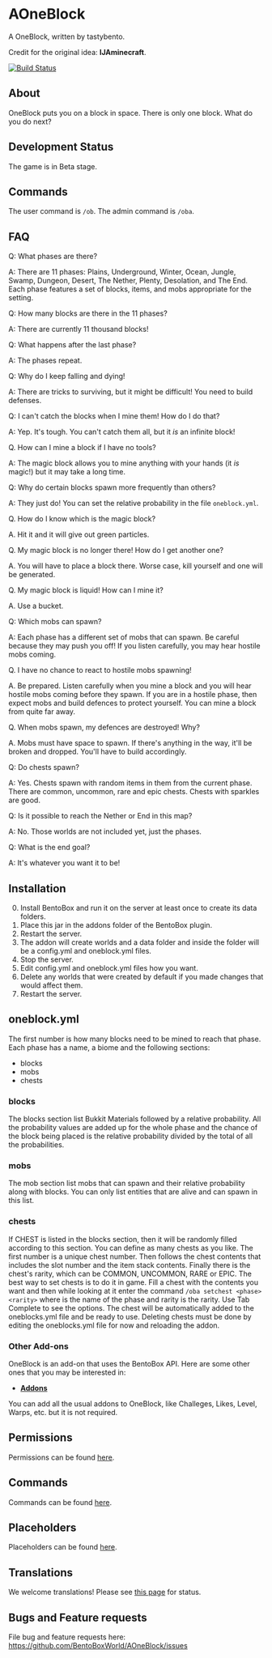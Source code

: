 # AOneBlock
A OneBlock, written by tastybento.

Credit for the original idea: **IJAminecraft**.

[![Build Status](https://ci.codemc.org/buildStatus/icon?job=BentoBoxWorld/AOneBlock)](https://ci.codemc.org/job/BentoBoxWorld/job/AOneBlock/)

## About
OneBlock puts you on a block in space. There is only one block. What do you do next?

## Development Status

The game is in Beta stage.

## Commands

The user command is `/ob`. The admin command is `/oba`. 



## FAQ

Q: What phases are there?

A: There are 11 phases: Plains, Underground, Winter, Ocean, Jungle, Swamp, Dungeon, Desert, The Nether, Plenty, Desolation, and The End. Each phase features a set of blocks, items, and mobs appropriate for the setting.

Q: How many blocks are there in the 11 phases?

A: There are currently 11 thousand blocks!

Q: What happens after the last phase?

A: The phases repeat.

Q: Why do I keep falling and dying!

A: There are tricks to surviving, but it might be difficult! You need to build defenses.

Q: I can't catch the blocks when I mine them! How do I do that?

A: Yep. It's tough. You can't catch them all, but it *is* an infinite block!

Q. How can I mine a block if I have no tools?

A: The magic block allows you to mine anything with your hands (it *is* magic!) but it may take a long time.

Q: Why do certain blocks spawn more frequently than others?

A: They just do! You can set the relative probability in the file `oneblock.yml`.

Q. How do I know which is the magic block?

A. Hit it and it will give out green particles.

Q. My magic block is no longer there! How do I get another one?

A. You will have to place a block there. Worse case, kill yourself and one will be generated.

Q. My magic block is liquid! How can I mine it?

A. Use a bucket.

Q: Which mobs can spawn?

A: Each phase has a different set of mobs that can spawn. Be careful because they may push you off! If you listen carefully, you may hear hostile mobs coming.

Q. I have no chance to react to hostile mobs spawning!

A. Be prepared. Listen carefully when you mine a block and you will hear hostile mobs coming before they spawn. If you are in a hostile phase, then expect mobs and build defences to protect yourself. You can mine a block from quite far away.

Q. When mobs spawn, my defences are destroyed! Why?

A. Mobs must have space to spawn. If there's anything in the way, it'll be broken and dropped. You'll have to build accordingly.

Q: Do chests spawn?

A: Yes. Chests spawn with random items in them from the current phase. There are common, uncommon, rare and epic chests. Chests with sparkles are good.

Q: Is it possible to reach the Nether or End in this map?

A: No. Those worlds are not included yet, just the phases.

Q: What is the end goal?

A: It's whatever you want it to be! 

## Installation

0. Install BentoBox and run it on the server at least once to create its data folders.
1. Place this jar in the addons folder of the BentoBox plugin.
2. Restart the server.
3. The addon will create worlds and a data folder and inside the folder will be a config.yml and oneblock.yml files.
4. Stop the server.
5. Edit config.yml and oneblock.yml files how you want.
6. Delete any worlds that were created by default if you made changes that would affect them.
7. Restart the server.

## oneblock.yml

The first number is how many blocks need to be mined to reach that phase.
Each phase has a name, a biome and the following sections:

- blocks
- mobs
- chests


### blocks

The blocks section list Bukkit Materials followed by a relative probability. All the probability values are added up for the whole phase and the chance of the block being placed is the relative probability divided by the total of all the probabilities.

### mobs

The mob section list mobs that can spawn and their relative probability along with blocks. You can only list entities that are alive and can spawn in this list.

### chests

If CHEST is listed in the blocks section, then it will be randomly filled according to this section. You can define as many chests as you like. The first number is a unique chest number. Then follows the chest contents that includes the slot number and the item stack contents. Finally there is the chest's rarity, which can be COMMON, UNCOMMON, RARE or EPIC. The best way to set chests is to do it in game. Fill a chest with the contents you want and then while looking at it enter the command `/oba setchest <phase> <rarity>` where <phase> is the name of the phase and rarity is the rarity. Use Tab Complete to see the options. The chest will be automatically added to the oneblocks.yml file and be ready to use. Deleting chests must be done by editing the oneblocks.yml file for now and reloading the addon.

### Other Add-ons

OneBlock is an add-on that uses the BentoBox API. Here are some other ones that you may be interested in:

* [**Addons**](https://github.com/BentoBoxWorld/BentoBox/blob/develop/ADDON.md)

You can add all the usual addons to OneBlock, like Challeges, Likes, Level, Warps, etc. but it is not required.

## Permissions

Permissions can be found [here](Permissions).

## Commands

Commands can be found [here](Commands).

## Placeholders

Placeholders can be found [here](Placeholders).

## Translations

We welcome translations! Please see [this page](Translate) for status.

## Bugs and Feature requests

File bug and feature requests here: https://github.com/BentoBoxWorld/AOneBlock/issues
